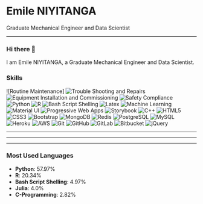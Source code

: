 # Emile NIYITANGA
Graduate Mechanical Engineer and Data Scientist

---

### Hi there 👋
I am Emile NIYITANGA, a Graduate Mechanical Engineer and Data Scientist.
### Skills
![Routine Maintenance]
![Trouble Shooting and Repairs](https://img.shields.io/badge/-TypeScript-blue?style=flat-square&logo=typescript&logoColor=white)
![Equipment Installation and Commissioning](https://img.shields.io/badge/-Node.js-green?style=flat-square&logo=node.js&logoColor=white)
![Safety Compliance](https://img.shields.io/badge/-React-blue?style=flat-square&logo=react&logoColor=white)
![Python](https://img.shields.io/badge/-Vue.js-green?style=flat-square&logo=vue.js&logoColor=white)
![R](https://img.shields.io/badge/-Python-blue?style=flat-square&logo=python&logoColor=white)
![Bash Script Shelling](https://img.shields.io/badge/-PHP-purple?style=flat-square&logo=php&logoColor=white)
![Latex](https://img.shields.io/badge/-Redux-purple?style=flat-square&logo=redux&logoColor=white)
![Machine Learning](https://img.shields.io/badge/-React%20Router-red?style=flat-square&logo=react-router&logoColor=white)
![Material UI](https://img.shields.io/badge/-Material%20UI-blue?style=flat-square&logo=mui&logoColor=white)
![Progressive Web Apps](https://img.shields.io/badge/-Progressive%20Web%20Apps-green?style=flat-square)
![Storybook](https://img.shields.io/badge/-Storybook-pink?style=flat-square&logo=storybook&logoColor=white)
![C++](https://img.shields.io/badge/-C++-blue?style=flat-square&logo=cplusplus&logoColor=white)
![HTML5](https://img.shields.io/badge/-HTML5-orange?style=flat-square&logo=html5&logoColor=white)
![CSS3](https://img.shields.io/badge/-CSS3-blue?style=flat-square&logo=css3&logoColor=white)
![Bootstrap](https://img.shields.io/badge/-Bootstrap-purple?style=flat-square&logo=bootstrap&logoColor=white)
![MongoDB](https://img.shields.io/badge/-MongoDB-green?style=flat-square&logo=mongodb&logoColor=white)
![Redis](https://img.shields.io/badge/-Redis-red?style=flat-square&logo=redis&logoColor=white)
![PostgreSQL](https://img.shields.io/badge/-PostgreSQL-blue?style=flat-square&logo=postgresql&logoColor=white)
![MySQL](https://img.shields.io/badge/-MySQL-orange?style=flat-square&logo=mysql&logoColor=white)
![Heroku](https://img.shields.io/badge/-Heroku-purple?style=flat-square&logo=heroku&logoColor=white)
![AWS](https://img.shields.io/badge/-AWS-orange?style=flat-square&logo=amazonaws&logoColor=white)
![Git](https://img.shields.io/badge/-Git-orange?style=flat-square&logo=git&logoColor=white)
![GitHub](https://img.shields.io/badge/-GitHub-black?style=flat-square&logo=github&logoColor=white)
![GitLab](https://img.shields.io/badge/-GitLab-orange?style=flat-square&logo=gitlab&logoColor=white)
![Bitbucket](https://img.shields.io/badge/-Bitbucket-blue?style=flat-square&logo=bitbucket&logoColor=white)
![jQuery](https://img.shields.io/badge/-jQuery-blue?style=flat-square&logo=jquery&logoColor=white)

---

---


---

### Most Used Languages
- **Python**: 57.97%  
- **R**: 20.34%  
- **Bash Script Shelling**: 4.97%  
- **Julia**: 4.0%  
- **C-Programming**: 2.82%  
